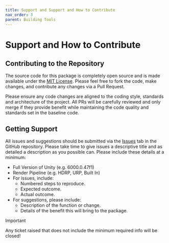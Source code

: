 ```yaml
---
title: Support and Support and How to Contribute
nav_order: 3
parent: Building Tools
---
```


# Support and How to Contribute

## Contributing to the Repository

The source code for this package is completely open source and is made available under the [MIT License](https://raw.githubusercontent.com/mroshaw/daftapple-core/refs/heads/main/LICENSE). Please feel free to fork the code, make changes, and contribute any changes via a Pull Request.

Please ensure any code changes are aligned to the coding style, standards and architecture of the project. All PRs will be carefully reviewed and only merge if they provide benefit while maintaining the code quality and standards set in the baseline code.

## Getting Support

All issues and suggestions should be submitted via the [Issues](https://github.com/mroshaw/daftapple-core/issues) tab in the GitHub repository. Please take time to give issues a descriptive title and as detailed a description as you possible can. Please include these details at a minimum:

- Full Version of Unity (e.g. 6000.0.47f1)
- Render Pipeline (e.g. HDRP, URP, Built In)
- For issues, include:
  - Numbered steps to reproduce.
  - Expected outcome.
  - Actual outcome.
- For suggestions, please include:
  - Description of the function or change.
  - Details of the benefit this will bring to the package.

> [!IMPORTANT]
>
> Any ticket raised that does not include the minimum required info will be closed!